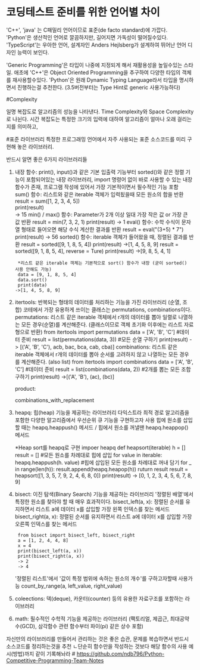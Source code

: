 # 코딩테스트 준비를 위한 언어별 차이
'C++', 'java' 는 C패밀리 언어이므로 표준(de facto standard)에 가깝다. 'Python'은 생산적인 언어로 깔끔하지만, 길어지면 가독성이 떨어질수있다. 
'TypeScript'는 우아한 언어, 설계자인 Anders Hejlsberg가 설계하여 뛰어난 언어 디자인 능력이 보인다. 

'Generic Programming'은 타입이 나중에 지정되게 해서 재활용성을 높일수있는 스타일. 애초에 'C++'은 Object Oriented Programming을 추구하여 다양한 타입의 객체를 재사용할수있다.
'Python'은 원래 Dynamic Typing Language라서 타입을 명시하면서 진행하는걸 추천한다. (3.5버전부터는 Type Hint로 generic 사용가능하다)



#Complexity

일명 복잡도로 알고리즘의 성능을 나타낸다. Time Complexity와 Space Complexity로 나뉜다. 시간 복잡도는 특정한 크기의 입력에 대하여 알고리즘이 얼마나 오래 걸리는지를 의미하고, 



#표준 라이브러리
특정한 프로그래밍 언어에서 자주 사용되는 표준 소스코드를 미리 구현해 놓은 라이브러리.

반드시 알면 좋은 6가지 라이브러리들

1. 내장 함수: print(), input()과 같은 기본 입출력 기능부터 sorted()와 같은 정렬 기능이 포함되어있는 내장 라이브러리,
    import 명령어 없이 바로 사용할 수 있는 내장 함수가 존재, 프로그램 작성에 있어서 가장 기본적이면서 필수적인 기능 포함
    sum() 함수: 리스트와 같은 iterable 객체가 입력됬을때 모든 원소의 합을 반환
        result = sum([1, 2, 3, 4, 5])  
        print(result)   
        -> 15
    min() / max() 함수: Parameter가 2개 이상 일대 가장 작은 값 or 가장 큰 값 반환
        result = min(7, 3, 2, 1)
        print(result)
        -> 1
    eval() 함수: 수학 수식이 문자열 형태로 들어오면 해당 수식 계산한 결과를 반환
        result = eval("(3+5) * 7")
        print(result)
        -> 56
    sorted() 함수: iterable 객체가 들어왔을 때, 정렬된 결과를 반환
        result = sorted([9, 1, 8, 5, 4])
        print(result)
        ->[1, 4, 5, 8, 9]
        result = sorted([9, 1, 8, 5, 4], reverse = Ture)
        print(result)
        ->[9, 8, 5, 4, 1]
        
        *리스트 같은 iterable 객체는 기본적으로 sort() 함수가 내장 (굳이 sorted() 사용 안해도 가능)
        data = [9, 1, 8, 5, 4]
        data.sort()
        print(data)
       ->[1, 4, 5, 8, 9]

2. itertools: 반복되는 형태의 데이터를 처리하는 기능을 가진 라이브러리 (순열, 조합)
    코테에서 가장 유용하게 쓰이는 클래스는 permutations, combinations이다.
    permutations: 리스트 같은 iterable 객체에서 r개의 데이터를 뽑아 일렬로 나열하는 모든 경우(순열)를 계산해준다. (클래스이므로 객체 초기화 이후에는 리스트 자료형으로 반환)
        from itertools import permutations
        data = ['A', 'B', 'C'] #데이터 준비
        result = list(permutations(data, 3)) #모든 순열 구하기
        print(result)
        -> [('A', 'B', 'C'), acb, bac, bca, cab, cba)]
    combinations: 리스트 같은 iterable 객체에서 r개의 데이터를 뽑아 순서를 고려하지 않고 나열하는 모든 경우를 계산해준다. (also list)
        from itertools import combinations
        data = ['A', 'B', 'C'] #데이터 준비
        result = list(combinations(data, 2)) #2개를 뽑는 모든 조합 구하기
        print(result)
        ->[('A', 'B'), (ac), (bc)]
        
    product: 
    
    combinations_with_replacement

3. heapq: 힙(heap) 기능을 제공하는 라이브러리 
    다익스트라 최적 경로 알고리즘을 포함한 다양한 알고리즘에서 우선순위 큐 기능을 구현하고자 사용
    힙에 원소를 삽입할 때는 heapq.heappush() 메서드 / 힙에서 원소를 꺼낼땐 heapq.heappop() 메서드 
    
    *Heap sort를 heapq로 구현
        impoer heapq
        def heapsort(iterable)
            h = []
            result = []
            #모든 원소를 차례대로 힙에 삽입
            for value in iterable:
                heapq.heappush(h. value)
            #힙에 삽입된 모든 원소를 차례대로 꺼내 담기
            for _ in range(len(h)):
                result.append(heapq.heapop(h))
            ruturn result
        result = heapsort([1, 3, 5, 7, 9, 2, 4, 6, 8, 0])
        print(result)
        -> [0, 1, 2, 3, 4, 5, 6, 7, 8, 9]

4. bisect: 이진 탐색(Binary Search) 기능을 제공하는 라이브러리
    '정렬된 배열'에서 특정한 원소를 찾아야 할 때 매우 효과적이다.
    bisect_left(a, x): 정렬된 순서를 유지하면서 리스트 a에 데이터 x를 삽입할 가장 왼쪽 인덱스를 찾는 메서드
    bisect_right(a, x): 정렬된 순서를 유지하면서 리스트 a에 데이터 x를 삽입할 가장 오른쪽 인덱스를 찾는 메서드
        
        from bisect import bisect_left, bisect_right
        a = [1, 2, 4, 4, 8]
        x = 4
        print(bisect_left(a, x))
        print(bisect_right(a, x))
        -> 2
        -> 4
    
    '정렬된 리스트'에서 '값이 특정 범위에 속하는 원소의 개수'를 구하고자할때 사용가능 
        count_by_range(a, left_value, right_value)
        
5. coleections: 덱(deque), 카운터(counter) 등의 유용한 자료구조를 포함하는 라이브러리
    

6. math: 필수적인 수학적 기능을 제공하는 라이브러리 (팩토리얼, 제곱근, 최대공약수(GCD), 삼각함수 관련 함수부터 파이(pi) 같은 상수 포함)

자신만의 라이브러리를 만들어서 관리하는 것은 좋은 습관, 문제를 복습하면서 반드시 소스코드를 정리하는것을 추천
ㄴ단순히 함수만을 작성하는 것보다 해당 함수의 사용 예시(방법)까지 같이 기록해놔라
    # https://github.com/ndb796/Python-Competitive-Programming-Team-Notes 
